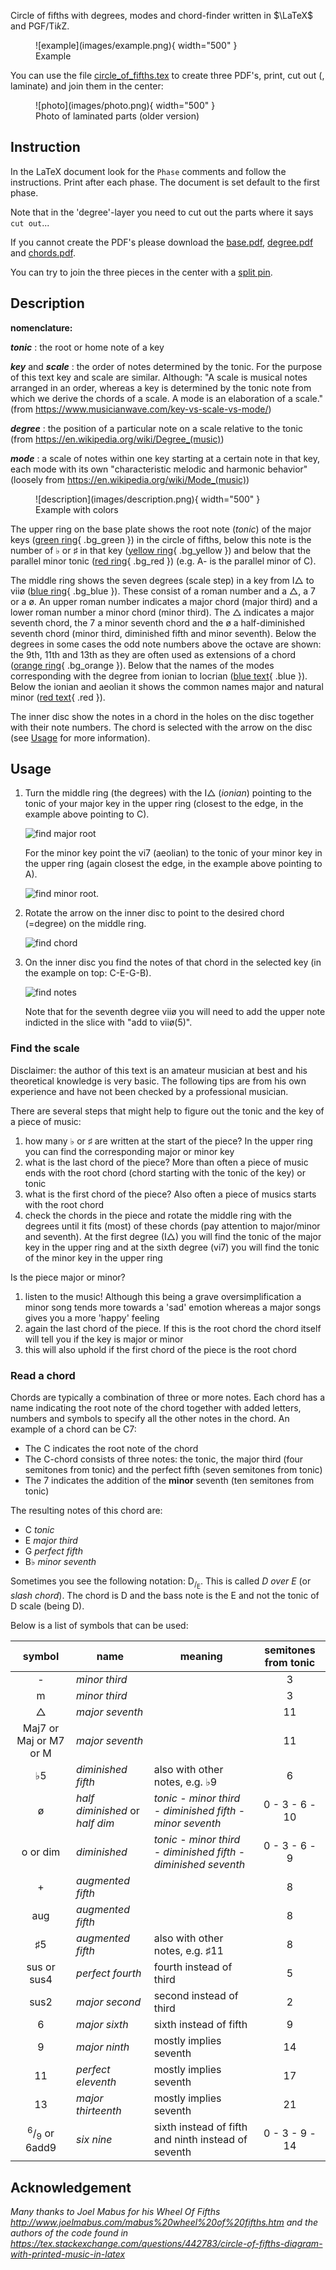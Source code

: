 Circle of fifths with degrees, modes and chord-finder written in $`\LaTeX`$ and PGF/Ti*k*Z.

<figure markdown>
  ![example](images/example.png){ width="500" }
  <figcaption>Example</figcaption>
</figure>

You can use the file [circle_of_fifths.tex](https://github.com/ronligt/Circle-Of-Fifths/circle_of_fifths.tex) to create three PDF's, print, cut out (, laminate) and join them in the center:

<figure markdown>
  ![photo](images/photo.png){ width="500" }
  <figcaption>Photo of laminated parts (older version)</figcaption>
</figure>

## Instruction

In the LaTeX document look for the `Phase` comments and follow the instructions. Print after each phase. The document is set default to the first phase.

Note that in the 'degree'-layer you need to cut out the parts where it says `cut out`...

If you cannot create the PDF's please download the [base.pdf](https://github.com/ronligt/Circle-Of-Fifths/base.pdf), [degree.pdf](https://github.com/ronligt/Circle-Of-Fifths/degree.pdf) and [chords.pdf](https://github.com/ronligt/Circle-Of-Fifths/chords.pdf).

You can try to join the three pieces in the center with a [split pin](https://en.wikipedia.org/wiki/Brass_fastener).

## Description

**nomenclature:**

***tonic***
: the root or home note of a key

***key*** and ***scale***
: the order of notes determined by the tonic. For the purpose of this text key and scale are similar. Although: "A scale is musical notes arranged in an order, whereas a key is determined by the tonic note from which we derive the chords of a scale. A mode is an elaboration of a scale." (from <https://www.musicianwave.com/key-vs-scale-vs-mode/>)

***degree***
: the position of a particular note on a scale relative to the tonic (from <https://en.wikipedia.org/wiki/Degree_(music)>)

***mode***
: a scale of notes within one key starting at a certain note in that key, each mode with its own "characteristic melodic and harmonic behavior" (loosely from <https://en.wikipedia.org/wiki/Mode_(music)>)

<figure markdown>
  ![description](images/description.png){ width="500" }
  <figcaption>Example with colors</figcaption>
</figure>

The upper ring on the base plate shows the root note (*tonic*) of the major keys ([green ring](){ .bg_green }) in the circle of fifths, below this note is the number of $`\flat`$ or $`\sharp`$ in that key ([yellow ring](){ .bg_yellow }) and below that the parallel minor tonic ([red ring](){ .bg_red }) (e.g. $`\textrm{A-}`$ is the parallel minor of $`\textrm{C}`$).

The middle ring shows the seven degrees (scale step) in a key from $`\textrm{I}\triangle`$  to $`\textrm{vii\o}`$ ([blue ring](){ .bg_blue }). These consist of a roman number and a $`\triangle`$, a 7 or a $`\textrm{\o}`$. An upper roman number indicates a major chord (major third) and a lower roman number a minor chord (minor third). The $`\triangle`$ indicates a major seventh chord, the 7 a minor seventh chord and the $`\textrm{\o}`$ a half-diminished seventh chord (minor third, diminished fifth and minor seventh). Below the degrees in some cases the odd note numbers above the octave are shown: the 9th, 11th and 13th as they are often used as extensions of a chord ([orange ring](){ .bg_orange }). Below that the names of the modes corresponding with the degree from $`\textrm{ionian}`$ to $`\textrm{locrian}`$ ([blue text](){ .blue }). Below the $`\textrm{ionian}`$ and $`\textrm{aeolian}`$ it shows the common names $`\textrm{major}`$ and $`\textrm{natural minor}`$ ([red text](){ .red }).

The inner disc show the notes in a chord in the holes on the disc together with their note numbers. The chord is selected with the arrow on the disc (see [Usage](#usage) for more information).

## Usage

1. Turn the middle ring (the degrees) with the $`\textrm{I}\triangle`$ (*ionian*) pointing to the tonic of your major key in the upper ring (closest to the edge, in the example above pointing to $`\textrm{C}`$).

    ![find major root](images/step_1_major.png)

    For the minor key point the  $`\textrm{vi}7`$ ($`\textrm{aeolian}`$) to the tonic of your minor key in the upper ring (again closest the edge, in the example above pointing to $`\textrm{A}`$).

    ![find minor root](images/step_1_minor.png).

1. Rotate the arrow on the inner disc to point to the desired chord (=degree) on the middle ring.

    ![find chord](images/step_2.png)

1. On the inner disc you find the notes of that chord in the selected key (in the example on top: $`\textrm{C}`$-$`\textrm{E}`$-$`\textrm{G}`$-$`\textrm{B}`$).

    ![find notes](images/step_3.png)

    Note that for the seventh degree $`\textrm{vii\o}`$ you will need to add the upper note indicted in the slice with "$`\textrm{add to vii\o (5)}`$".

### Find the scale

Disclaimer: the author of this text is an amateur musician at best and his theoretical knowledge is very basic. The following tips are from his own experience and have not been checked by a professional musician.

There are several steps that might help to figure out the tonic and the key of a piece of music:

1. how many $`\flat`$ or $`\sharp`$ are written at the start of the piece? In the upper ring you can find the corresponding major or minor key
1. what is the last chord of the piece? More than often a piece of music ends with the root chord (chord starting with the tonic of the key) or tonic
1. what is the first chord of the piece? Also often a piece of musics starts with the root chord
1. check the chords in the piece and rotate the middle ring with the degrees until it fits (most) of these chords (pay attention to major/minor and seventh). At the first degree ($`\textrm{I}\triangle`$) you will find the tonic of the major key in the upper ring and at the sixth degree ($`\textrm{vi}7`$) you will find the tonic of the minor key in the upper ring

Is the piece major or minor?

1. listen to the music! Although this being a grave oversimplification a minor song tends more towards a 'sad' emotion whereas a major songs gives you a more 'happy' feeling
1. again the last chord of the piece. If this is the root chord the chord itself will tell you if the key is major or minor
1. this will also uphold if the first chord of the piece is the root chord

### Read a chord

Chords are typically a combination of three or more notes. Each chord has a name indicating the root note of the chord together with added letters, numbers and symbols to specify all the other notes in the chord. An example of a chord can be $`\textrm{C}7`$:

* The $`\textrm{C}`$ indicates the root note of the chord
* The $`\textrm{C}`$-chord consists of three notes: the tonic, the major third (four semitones from tonic) and the perfect fifth (seven semitones from tonic)
* The $`\textrm{7}`$ indicates the addition of the **minor** seventh (ten semitones from tonic)

The resulting notes of this chord are:

* $`\textrm{C}`$ *tonic*
* $`\textrm{E}`$ *major third*
* $`\textrm{G}`$ *perfect fifth*
* $`\textrm{B}\flat`$ *minor seventh*

Sometimes you see the following notation: $`\textrm{D}_{\textrm{/}_\textrm{E}}`$. This is called *D over E* (or *slash chord*). The chord is $`\textrm{D}`$ and the bass note is the $`\textrm{E}`$ and not the tonic of $`\textrm{D}`$ scale (being $`\textrm{D}`$).

Below is a list of symbols that can be used:

| symbol | name | meaning | semitones from tonic
| :---: | --- | --- | :---:
| $`\textrm{-}`$ | *minor third* | | 3
| $`\textrm{m}`$ | *minor third* | | 3
| $`\triangle`$ | *major seventh* | | 11
| $`\textrm{Maj7}`$ or $`\textrm{Maj}`$ or $`\textrm{M7}`$ or $`\textrm{M}`$ | *major seventh* | | 11
| $`\flat5`$ | *diminished fifth* | also with other notes, e.g. $`\flat9`$ | 6
| $`\textrm{\o}`$ | *half diminished* or *half dim* | *tonic* - *minor third* - *diminished fifth* -  *minor seventh* | 0 - 3 - 6 - 10
| $`\textrm{o}`$ or $`\textrm{dim}`$ | *diminished* | *tonic* - *minor third* - *diminished fifth* -  *diminished seventh* | 0 - 3 - 6 - 9
| $`\textrm{+}`$ | *augmented fifth* | | 8
| $`\textrm{aug}`$ | *augmented fifth* | | 8
| $`\sharp5`$ | *augmented fifth* | also with other notes, e.g. $`\sharp11`$ | 8
| $`\textrm{sus}`$ or $`\textrm{sus4}`$ | *perfect fourth* | fourth instead of third | 5
| $`\textrm{sus2}`$ | *major second* | second instead of third | 2
| $`\textrm{6}`$ | *major sixth* | sixth instead of fifth | 9
| $`\textrm{9}`$ | *major ninth* | mostly implies seventh | 14
| $`\textrm{11}`$ | *perfect eleventh* | mostly implies seventh | 17
| $`\textrm{13}`$ | *major thirteenth* | mostly implies seventh | 21
| $`^6/_9`$ or $`\textrm{6add9}`$ | *six nine* | sixth instead of fifth and ninth instead of seventh | 0 - 3 - 9 - 14

## Acknowledgement

*Many thanks to Joel Mabus for his Wheel Of Fifths <http://www.joelmabus.com/mabus%20wheel%20of%20fifths.htm> and the authors of the code found in <https://tex.stackexchange.com/questions/442783/circle-of-fifths-diagram-with-printed-music-in-latex>*
